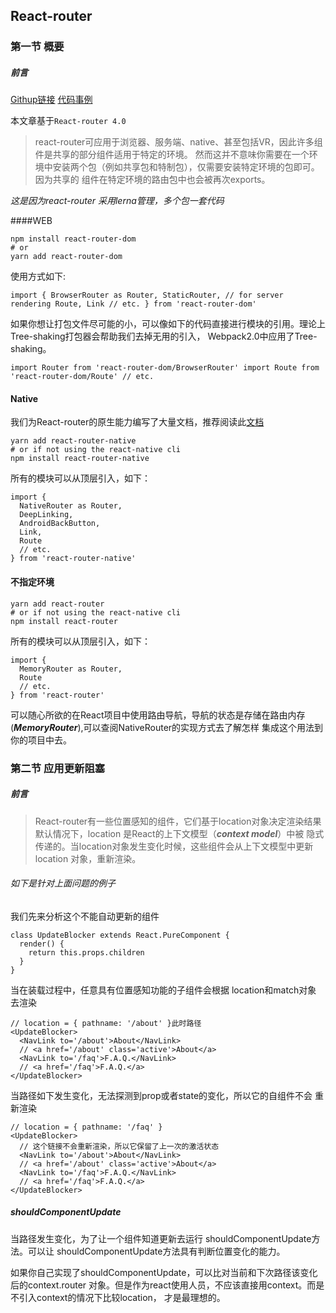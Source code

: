 
## React-router

### 第一节 概要

##### 前言
[Githup链接](https://github.com/ReactTraining/react-router)
[代码事例](https://reacttraining.com/)

本文章基于`React-router 4.0`


>react-router可应用于浏览器、服务端、native、甚至包括VR，因此许多组件是共享的部分组件适用于特定的环境。
>然而这并不意味你需要在一个环境中安装两个包（例如共享包和特制包），仅需要安装特定环境的包即可。因为共享的
>组件在特定环境的路由包中也会被再次exports。




*这是因为react-router 采用lerna管理，多个包一套代码*

####WEB
```
npm install react-router-dom
# or
yarn add react-router-dom
```

使用方式如下:

`
import {
  BrowserRouter as Router,
  StaticRouter, // for server rendering
  Route,
  Link
  // etc.
} from 'react-router-dom'
`

如果你想让打包文件尽可能的小，可以像如下的代码直接进行模块的引用。理论上Tree-shaking打包器会帮助我们去掉无用的引入，
Webpack2.0中应用了Tree-shaking。


`
import Router from 'react-router-dom/BrowserRouter'
import Route from 'react-router-dom/Route'
// etc.
`

#### Native

我们为React-router的原生能力编写了大量文档，推荐阅读此[文档]()

```
yarn add react-router-native
# or if not using the react-native cli
npm install react-router-native
```

所有的模块可以从顶层引入，如下：

```
import {
  NativeRouter as Router,
  DeepLinking,
  AndroidBackButton,
  Link,
  Route
  // etc.
} from 'react-router-native'

```

#### 不指定环境

```
yarn add react-router
# or if not using the react-native cli
npm install react-router
```
所有的模块可以从顶层引入，如下：

```
import {
  MemoryRouter as Router,
  Route
  // etc.
} from 'react-router'

```
可以随心所欲的在React项目中使用路由导航，导航的状态是存储在路由内存
(***MemoryRouter***),可以查阅NativeRouter的实现方式去了解怎样
集成这个用法到你的项目中去。


### 第二节 应用更新阻塞

##### 前言
 >React-router有一些位置感知的组件，它们基于location对象决定渲染结果
 >默认情况下，location 是React的上下文模型（***context model***）中被
 >隐式传递的。当location对象发生变化时候，这些组件会从上下文模型中更新location
 >对象，重新渲染。
 
###### 如下是针对上面问题的例子

我们先来分析这个不能自动更新的组件

```
class UpdateBlocker extends React.PureComponent {
  render() {
    return this.props.children
  }
}
```

当<UpdateBlocker>在装载过程中，任意具有位置感知功能的子组件会根据 location和match对象
去渲染

```
// location = { pathname: '/about' }此时路径
<UpdateBlocker>
  <NavLink to='/about'>About</NavLink>
  // <a href='/about' class='active'>About</a>
  <NavLink to='/faq'>F.A.Q.</NavLink>
  // <a href='/faq'>F.A.Q.</a>
</UpdateBlocker>
```

当路径如下发生变化，<UpdateBlocker>无法探测到prop或者state的变化，所以它的自组件不会
重新渲染
```
// location = { pathname: '/faq' }
<UpdateBlocker>
  // 这个链接不会重新渲染，所以它保留了上一次的激活状态
  <NavLink to='/about'>About</NavLink>
  // <a href='/about' class='active'>About</a>
  <NavLink to='/faq'>F.A.Q.</NavLink>
  // <a href='/faq'>F.A.Q.</a>
</UpdateBlocker>
```

##### shouldComponentUpdate
当路径发生变化，为了让一个组件知道更新去运行 shouldComponentUpdate方法。可以让
shouldComponentUpdate方法具有判断位置变化的能力。

如果你自己实现了shouldComponentUpdate，可以比对当前和下次路径该变化后的context.router
对象。但是作为react使用人员，不应该直接用context。而是不引入context的情况下比较location，
才是最理想的。


 
 
 
 










